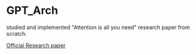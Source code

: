 # GPT_Arch  
studied and implemented "Attention is all you need" research paper from scratch.

<a href="https://arxiv.org/pdf/1706.03762">Official Research paper </a>
